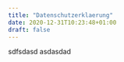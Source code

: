 ```yaml
---
title: "Datenschutzerklaerung"
date: 2020-12-31T10:23:48+01:00
draft: false
---
```


sdfsdasd asdasdad
